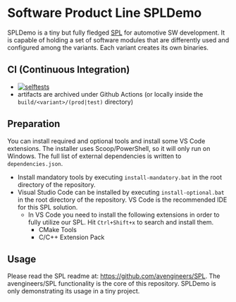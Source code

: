 # Software Product Line SPLDemo

SPLDemo is a tiny but fully fledged [SPL](https://en.wikipedia.org/wiki/Software_product_line) for automotive SW development. It is capable of holding a set of software modules that are differently used and configured among the variants. Each variant creates its own binaries.

## CI (Continuous Integration)

* [![selftests](https://github.com/avengineers/spldemo/actions/workflows/test.yml/badge.svg)](https://github.com/avengineers/spldemo/actions/workflows/test.yml)
* artifacts are archived under Github Actions (or locally inside the `build/<variant>/(prod|test)` directory)

## Preparation

You can install required and optional tools and install some VS Code extensions. The installer uses Scoop/PowerShell, so it will only run on Windows. The full list of external dependencies is written to `dependencies.json`.
* Install mandatory tools by executing `install-mandatory.bat` in the root directory of the repository.
* Visual Studio Code can be installed by executing `install-optional.bat` in the root directory of the repository. VS Code is the recommended IDE for this SPL solution.
  * In VS Code you need to install the following extensions in order to fully utilize our SPL. Hit `Ctrl+Shift+x` to search and install them.
    * CMake Tools
    * C/C++ Extension Pack

## Usage

Please read the SPL readme at: https://github.com/avengineers/SPL. The avengineers/SPL functionality is the core of this repository. SPLDemo is only demonstrating its usage in a tiny project.